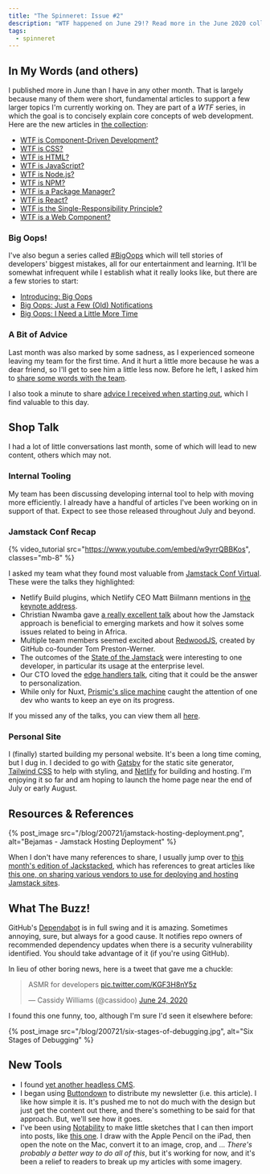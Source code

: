 ```yaml
---
title: "The Spinneret: Issue #2"
description: "WTF happened on June 29!? Read more in the June 2020 collection of web development articles, shop talk, news, and tools."
tags:
  - spinneret
---
```


## In My Words (and others)

I published more in June than I have in any other month. That is largely because many of them were short, fundamental articles to support a few larger topics I'm currently working on. They are part of a _WTF_ series, in which the goal is to concisely explain core concepts of web development. Here are the new articles in [the collection](https://cobwwweb.com/tag/wtf):

- [WTF is Component-Driven Development?](https://cobwwweb.com/wtf-is-component-driven-development)
- [WTF is CSS?](https://cobwwweb.com/wtf-is-css)
- [WTF is HTML?](https://cobwwweb.com/wtf-is-html)
- [WTF is JavaScript?](https://cobwwweb.com/wtf-is-javascript)
- [WTF is Node.js?](https://cobwwweb.com/wtf-is-node)
- [WTF is NPM?](https://cobwwweb.com/wtf-is-npm)
- [WTF is a Package Manager?](https://cobwwweb.com/wtf-is-a-package-manager)
- [WTF is React?](https://cobwwweb.com/wtf-is-react)
- [WTF is the Single-Responsibility Principle?](https://cobwwweb.com/wtf-is-single-responsibility-principle)
- [WTF is a Web Component?](https://cobwwweb.com/wtf-is-a-web-component)

### Big Oops!

I've also begun a series called [#BigOops](https://cobwwweb.com/tag/big-oops) which will tell stories of developers' biggest mistakes, all for our entertainment and learning. It'll be somewhat infrequent while I establish what it really looks like, but there are a few stories to start:

- [Introducing: Big Oops](https://cobwwweb.com/big-oops)
- [Big Oops: Just a Few (Old) Notifications](https://cobwwweb.com/big-oops-few-old-notifications)
- [Big Oops: I Need a Little More Time](https://cobwwweb.com/big-oops-need-more-time)

### A Bit of Advice

Last month was also marked by some sadness, as I experienced someone leaving my team for the first time. And it hurt a little more because he was a dear friend, so I'll get to see him a little less now. Before he left, I asked him to [share some words with the team](https://cobwwweb.com/wise-words-from-warren).

I also took a minute to share [advice I received when starting out](https://cobwwweb.com/put-everything-on-github), which I find valuable to this day.

## Shop Talk

I had a lot of little conversations last month, some of which will lead to new content, others which may not.

### Internal Tooling

My team has been discussing developing internal tool to help with moving more efficiently. I already have a handful of articles I've been working on in support of that. Expect to see those released throughout July and beyond.

### Jamstack Conf Recap

{% video_tutorial src="https://www.youtube.com/embed/w9yrrQBBKos", classes="mb-8" %}

I asked my team what they found most valuable from [Jamstack Conf Virtual](https://jamstackconf.com/virtual/). These were the talks they highlighted:

- Netlify Build plugins, which Netlify CEO Matt Biilmann mentions in [the keynote address](https://youtu.be/w9yrrQBBKos).
- Christian Nwamba gave [a really excellent talk](https://youtu.be/cvHYOtkQl7w) about how the Jamstack approach is beneficial to emerging markets and how it solves some issues related to being in Africa.
- Multiple team members seemed excited about [RedwoodJS](https://youtu.be/NWCECB-GlWI), created by GitHub co-founder Tom Preston-Werner.
- The outcomes of the [State of the Jamstack](https://youtu.be/nPcSxIkt5-I) were interesting to one developer, in particular its usage at the enterprise level.
- Our CTO loved the [edge handlers talk](https://youtu.be/D44n8YVb5iI), citing that it could be the answer to personalization.
- While only for Nuxt, [Prismic's slice machine](https://youtu.be/-PW7zxMEptw) caught the attention of one dev who wants to keep an eye on its progress.

If you missed any of the talks, you can view them all [here](https://www.youtube.com/playlist?list=PL58Wk5g77lF8jzqp_1cViDf-WilJsAvqT).

### Personal Site

I (finally) started building my personal website. It's been a long time coming, but I dug in. I decided to go with [Gatsby](https://www.gatsbyjs.org/) for the static site generator, [Tailwind CSS](https://tailwindcss.com/) to help with styling, and [Netlify](https://netlify.com/) for building and hosting. I'm enjoying it so far and am hoping to launch the home page near the end of July or early August.

## Resources & References

{% post_image
    src="/blog/200721/jamstack-hosting-deployment.png",
    alt="Bejamas - Jamstack Hosting Deployment" %}

When I don't have many references to share, I usually jump over to [this month's edition of Jackstacked](https://jamstack.email/issues/9), which has references to great articles like [this one, on sharing various vendors to use for deploying and hosting Jamstack sites](https://bejamas.io/blog/jamstack-hosting-deployment/).

## What The Buzz!

GitHub's [Dependabot](https://github.blog/2020-06-01-keep-all-your-packages-up-to-date-with-dependabot/) is in full swing and it is amazing. Sometimes annoying, sure, but always for a good cause. It notifies repo owners of recommended dependency updates when there is a security vulnerability identified. You should take advantage of it (if you're using GitHub).

In lieu of other boring news, here is a tweet that gave me a chuckle:

<blockquote class="twitter-tweet">
  <p lang="en" dir="ltr">ASMR for developers <a href="https://t.co/KGF3H8nY5z">pic.twitter.com/KGF3H8nY5z</a></p>
  &mdash; Cassidy Williams (@cassidoo) <a href="https://twitter.com/cassidoo/status/1275605680242610177?ref_src=twsrc%5Etfw">June 24, 2020</a>
</blockquote>
<script async src="https://platform.twitter.com/widgets.js" charset="utf-8"></script>

I found this one funny, too, although I'm sure I'd seen it elsewhere before:

{% post_image
    src="/blog/200721/six-stages-of-debugging.jpg",
    alt="Six Stages of Debugging" %}

## New Tools

- I found [yet another headless CMS](https://buttercms.com/).
- I began using [Buttondown](https://buttondown.email/) to distribute my newsletter (i.e. this article). I like how simple it is. It's pushed me to not do much with the design but just get the content out there, and there's something to be said for that approach. But, we'll see how it goes.
- I've been using [Notability](https://www.gingerlabs.com/) to make little sketches that I can then import into posts, like [this one](https://cobwwweb.com/simplify-components-by-separating-logic-from-presentation-using-adapters). I draw with the Apple Pencil on the iPad, then open the note on the Mac, convert it to an image, crop, and ... _There's probably a better way to do all of this_, but it's working for now, and it's been a relief to readers to break up my articles with some imagery.
